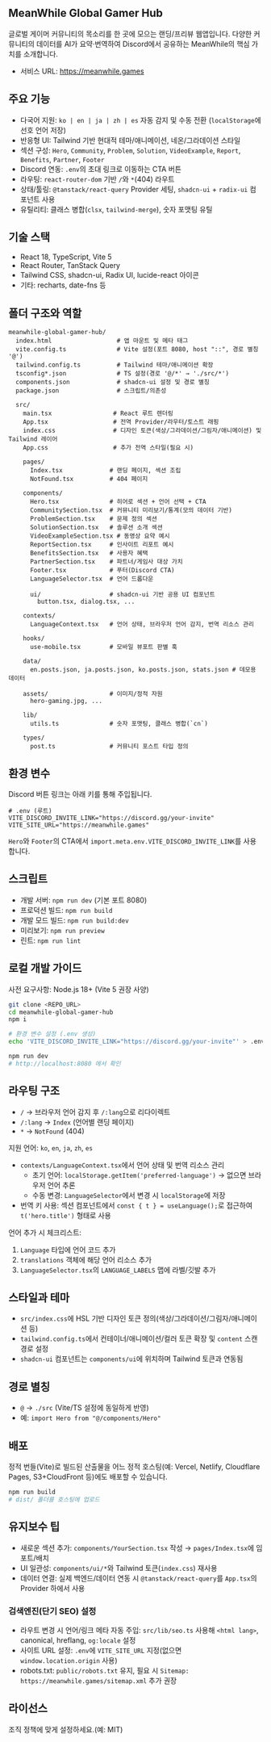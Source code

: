 ## MeanWhile Global Gamer Hub

글로벌 게이머 커뮤니티의 목소리를 한 곳에 모으는 랜딩/프리뷰 웹앱입니다. 다양한 커뮤니티의 데이터를 AI가 요약·번역하여 Discord에서 공유하는 MeanWhile의 핵심 가치를 소개합니다.

- 서비스 URL: https://meanwhile.games

## 주요 기능

- 다국어 지원: `ko | en | ja | zh | es` 자동 감지 및 수동 전환 (`localStorage`에 선호 언어 저장)
- 반응형 UI: Tailwind 기반 현대적 테마/애니메이션, 네온/그라데이션 스타일
- 섹션 구성: `Hero`, `Community`, `Problem`, `Solution`, `VideoExample`, `Report`, `Benefits`, `Partner`, `Footer`
- Discord 연동: `.env`의 초대 링크로 이동하는 CTA 버튼
- 라우팅: `react-router-dom` 기반 `/`와 `*`(404) 라우트
- 상태/툴링: `@tanstack/react-query` Provider 세팅, `shadcn-ui` + `radix-ui` 컴포넌트 사용
- 유틸리티: 클래스 병합(`clsx`, `tailwind-merge`), 숫자 포맷팅 유틸

## 기술 스택

- React 18, TypeScript, Vite 5
- React Router, TanStack Query
- Tailwind CSS, shadcn-ui, Radix UI, lucide-react 아이콘
- 기타: recharts, date-fns 등

## 폴더 구조와 역할

```text
meanwhile-global-gamer-hub/
  index.html                  # 앱 마운트 및 메타 태그
  vite.config.ts              # Vite 설정(포트 8080, host "::", 경로 별칭 '@')
  tailwind.config.ts          # Tailwind 테마/애니메이션 확장
  tsconfig*.json              # TS 설정(경로 '@/*' → './src/*')
  components.json             # shadcn-ui 설정 및 경로 별칭
  package.json                # 스크립트/의존성

  src/
    main.tsx                 # React 루트 렌더링
    App.tsx                  # 전역 Provider/라우터/토스트 래핑
    index.css                # 디자인 토큰(색상/그라데이션/그림자/애니메이션) 및 Tailwind 레이어
    App.css                  # 추가 전역 스타일(필요 시)

    pages/
      Index.tsx             # 랜딩 페이지, 섹션 조립
      NotFound.tsx          # 404 페이지

    components/
      Hero.tsx              # 히어로 섹션 + 언어 선택 + CTA
      CommunitySection.tsx  # 커뮤니티 미리보기/통계(모의 데이터 기반)
      ProblemSection.tsx    # 문제 정의 섹션
      SolutionSection.tsx   # 솔루션 소개 섹션
      VideoExampleSection.tsx # 동영상 요약 예시
      ReportSection.tsx     # 인사이트 리포트 예시
      BenefitsSection.tsx   # 사용자 혜택
      PartnerSection.tsx    # 파트너/게임사 대상 가치
      Footer.tsx            # 푸터(Discord CTA)
      LanguageSelector.tsx  # 언어 드롭다운

      ui/                   # shadcn-ui 기반 공용 UI 컴포넌트
        button.tsx, dialog.tsx, ...

    contexts/
      LanguageContext.tsx   # 언어 상태, 브라우저 언어 감지, 번역 리소스 관리

    hooks/
      use-mobile.tsx        # 모바일 뷰포트 판별 훅

    data/
      en.posts.json, ja.posts.json, ko.posts.json, stats.json # 데모용 데이터

    assets/                 # 이미지/정적 자원
      hero-gaming.jpg, ...

    lib/
      utils.ts              # 숫자 포맷팅, 클래스 병합(`cn`)

    types/
      post.ts               # 커뮤니티 포스트 타입 정의
```

## 환경 변수

Discord 버튼 링크는 아래 키를 통해 주입됩니다.

```env
# .env (루트)
VITE_DISCORD_INVITE_LINK="https://discord.gg/your-invite"
VITE_SITE_URL="https://meanwhile.games"
```

`Hero`와 `Footer`의 CTA에서 `import.meta.env.VITE_DISCORD_INVITE_LINK`를 사용합니다.

## 스크립트

- 개발 서버: `npm run dev` (기본 포트 8080)
- 프로덕션 빌드: `npm run build`
- 개발 모드 빌드: `npm run build:dev`
- 미리보기: `npm run preview`
- 린트: `npm run lint`

## 로컬 개발 가이드

사전 요구사항: Node.js 18+ (Vite 5 권장 사양)

```bash
git clone <REPO_URL>
cd meanwhile-global-gamer-hub
npm i

# 환경 변수 설정 (.env 생성)
echo 'VITE_DISCORD_INVITE_LINK="https://discord.gg/your-invite"' > .env

npm run dev
# http://localhost:8080 에서 확인
```

## 라우팅 구조

- `/` → 브라우저 언어 감지 후 `/:lang`으로 리다이렉트
- `/:lang` → `Index` (언어별 랜딩 페이지)
- `*` → `NotFound` (404)

지원 언어: `ko`, `en`, `ja`, `zh`, `es`

- `contexts/LanguageContext.tsx`에서 언어 상태 및 번역 리소스 관리
  - 초기 언어: `localStorage.getItem('preferred-language')` → 없으면 브라우저 언어 추론
  - 수동 변경: `LanguageSelector`에서 변경 시 `localStorage`에 저장
- 번역 키 사용: 섹션 컴포넌트에서 `const { t } = useLanguage();`로 접근하여 `t('hero.title')` 형태로 사용

언어 추가 시 체크리스트:

1) `Language` 타입에 언어 코드 추가
2) `translations` 객체에 해당 언어 리소스 추가
3) `LanguageSelector.tsx`의 `LANGUAGE_LABELS` 맵에 라벨/깃발 추가

## 스타일과 테마

- `src/index.css`에 HSL 기반 디자인 토큰 정의(색상/그라데이션/그림자/애니메이션 등)
- `tailwind.config.ts`에서 컨테이너/애니메이션/컬러 토큰 확장 및 `content` 스캔 경로 설정
- `shadcn-ui` 컴포넌트는 `components/ui`에 위치하며 Tailwind 토큰과 연동됨

## 경로 별칭

- `@` → `./src` (Vite/TS 설정에 동일하게 반영)
- 예: `import Hero from "@/components/Hero"`

## 배포

정적 번들(Vite)로 빌드된 산출물을 어느 정적 호스팅(예: Vercel, Netlify, Cloudflare Pages, S3+CloudFront 등)에도 배포할 수 있습니다.

```bash
npm run build
# dist/ 폴더를 호스팅에 업로드
```

## 유지보수 팁

- 새로운 섹션 추가: `components/YourSection.tsx` 작성 → `pages/Index.tsx`에 임포트/배치
- UI 일관성: `components/ui/*`와 Tailwind 토큰(`index.css`) 재사용
- 데이터 연결: 실제 백엔드/데이터 연동 시 `@tanstack/react-query`를 `App.tsx`의 Provider 하에서 사용

### 검색엔진(단기 SEO) 설정

- 라우트 변경 시 언어/링크 메타 자동 주입: `src/lib/seo.ts` 사용해 `<html lang>`, canonical, hreflang, `og:locale` 설정
- 사이트 URL 설정: `.env`에 `VITE_SITE_URL` 지정(없으면 `window.location.origin` 사용)
- robots.txt: `public/robots.txt` 유지, 필요 시 `Sitemap: https://meanwhile.games/sitemap.xml` 추가 권장

## 라이선스

조직 정책에 맞게 설정하세요.(예: MIT)
